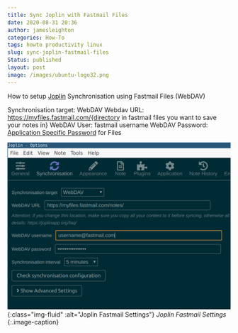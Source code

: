 ```yaml
---
title: Sync Joplin with Fastmail Files
date: 2020-08-31 20:36
author: jamesleighton
categories: How-To
tags: howto productivity linux
slug: sync-joplin-fastmail-files
Status: published
layout: post
image: /images/ubuntu-logo32.png
---
```


How to setup [Joplin](1) Synchronisation using Fastmail Files (WebDAV)

Synchronisation target: WebDAV
Webdav URL: https://myfiles.fastmail.com/{directory in fastmail files you want to save your notes in}
WebDAV User: fastmail username
WebDAV Password: [Application Specific Password](2) for Files

![fastmail-sync-settings.png](/images/4d762a0157924da59d60ded3cec1b458.png){:class="img-fluid" :alt="Joplin Fastmail Settings"}
*Joplin Fastmail Settings*
{:.image-caption}

[1]:https://www.fastmail.com/help/clients/apppassword.html
[2]:https://joplinapp.org/

